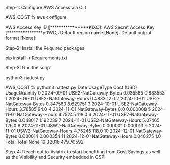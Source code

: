 Step-1: Configure AWS Access via CLI

AWS_COST % aws configure

AWS Access Key ID [****************KIXO]:
AWS Secret Access Key [****************p0WC]:
Default region name [None]:
Default output format [None]:

Step-2: Install the Required packages

pip install -r Requirements.txt

Step-3: Run the script

python3 nattest.py

AWS_COST % python3 nattest.py
             Date              UsageType Cost (USD) UsageQuantity
0      2024-09-01  USE2-NatGateway-Bytes   0.035585      0.883553
1      2024-09-01  USE2-NatGateway-Hours     0.4833          12.0
2      2024-10-01  USE2-NatGateway-Bytes   0.347563      8.629751
3      2024-10-01  USE2-NatGateway-Hours    3.78585          94.0
4      2024-11-01       NatGateway-Bytes        0.0      0.000008
5      2024-11-01       NatGateway-Hours    4.75245         118.0
6      2024-11-01  USE2-NatGateway-Bytes   0.048017      1.192239
7      2024-11-01  USE2-NatGateway-Hours    5.07465         126.0
8      2024-11-01  USW2-NatGateway-Bytes   0.000001      0.000013
9      2024-11-01  USW2-NatGateway-Hours    4.75245         118.0
10     2024-12-01       NatGateway-Bytes   0.000014      0.000354
11     2024-12-01       NatGateway-Hours   0.040275           1.0
Total       Total                   None   19.32016     479.70592

Step-4: Reach out to Aviatrix to start benefiting from Cost Savings as well as the Visibility and Security embedded in CSP!

